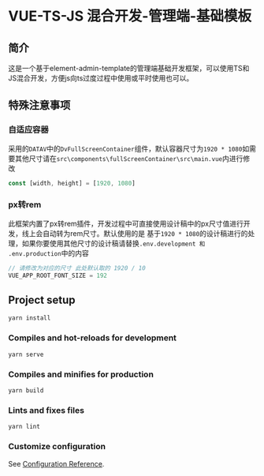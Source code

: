 # VUE-TS-JS 混合开发-管理端-基础模板

## 简介
这是一个基于element-admin-template的管理端基础开发框架，可以使用TS和JS混合开发，方便js向ts过度过程中使用或平时使用也可以。

## 特殊注意事项

### 自适应容器

采用的`DATAV`中的`DvFullScreenContainer`组件，默认容器尺寸为`1920 * 1080`如需要其他尺寸请在`src\components\fullScreenContainer\src\main.vue`内进行修改

```js
const [width, height] = [1920, 1080]
```

### px转rem

此框架内置了px转rem插件，开发过程中可直接使用设计稿中的px尺寸值进行开发，线上会自动转为rem尺寸。默认使用的是 基于`1920 * 1080`的设计稿进行的处理，如果你要使用其他尺寸的设计稿请替换`.env.development 和 .env.production`中的内容

```js
// 请修改为对应的尺寸 此处默认取的 1920 / 10
VUE_APP_ROOT_FONT_SIZE = 192
```

## Project setup
```
yarn install
```

### Compiles and hot-reloads for development
```
yarn serve
```

### Compiles and minifies for production
```
yarn build
```

### Lints and fixes files
```
yarn lint
```

### Customize configuration
See [Configuration Reference](https://cli.vuejs.org/config/).
